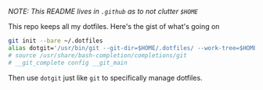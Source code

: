 _NOTE: This README lives in `.github` as to not clutter `$HOME`_

This repo keeps all my dotfiles.  Here's the gist of what's going on

```sh
git init --bare ~/.dotfiles
alias dotgit='/usr/bin/git --git-dir=$HOME/.dotfiles/ --work-tree=$HOME'
# source /usr/share/bash-completion/completions/git
# __git_complete config __git_main
```

Then use `dotgit` just like `git` to specifically manage dotfiles.
